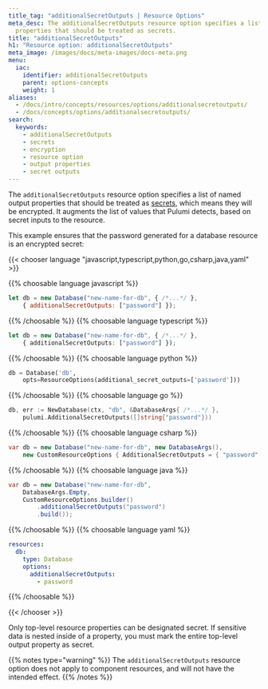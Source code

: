 ```yaml
---
title_tag: "additionalSecretOutputs | Resource Options"
meta_desc: The additionalSecretOutputs resource option specifies a list of named output
  properties that should be treated as secrets.
title: "additionalSecretOutputs"
h1: "Resource option: additionalSecretOutputs"
meta_image: /images/docs/meta-images/docs-meta.png
menu:
  iac:
    identifier: additionalSecretOutputs
    parent: options-concepts
    weight: 1
aliases:
  - /docs/intro/concepts/resources/options/additionalsecretoutputs/
  - /docs/concepts/options/additionalsecretoutputs/
search:
  keywords:
    - additionalSecretOutputs
    - secrets
    - encryption
    - resource option
    - output properties
    - secret outputs
---
```


The `additionalSecretOutputs` resource option specifies a list of named output properties that should be treated as [secrets](/docs/concepts/secrets/), which means they will be encrypted. It augments the list of values that Pulumi detects, based on secret inputs to the resource.

This example ensures that the password generated for a database resource is an encrypted secret:

{{< chooser language "javascript,typescript,python,go,csharp,java,yaml" >}}

{{% choosable language javascript %}}

```javascript
let db = new Database("new-name-for-db", { /*...*/ },
    { additionalSecretOutputs: ["password"] });
```

{{% /choosable %}}
{{% choosable language typescript %}}

```typescript
let db = new Database("new-name-for-db", { /*...*/ },
    { additionalSecretOutputs: ["password"] });
```

{{% /choosable %}}
{{% choosable language python %}}

```python
db = Database('db',
    opts=ResourceOptions(additional_secret_outputs=['password']))
```

{{% /choosable %}}
{{% choosable language go %}}

```go
db, err := NewDatabase(ctx, "db", &DatabaseArgs{ /*...*/ },
    pulumi.AdditionalSecretOutputs([]string{"password"}))
```

{{% /choosable %}}
{{% choosable language csharp %}}

```csharp
var db = new Database("new-name-for-db", new DatabaseArgs(),
    new CustomResourceOptions { AdditionalSecretOutputs = { "password" } });
```

{{% /choosable %}}
{{% choosable language java %}}

```java
var db = new Database("new-name-for-db",
    DatabaseArgs.Empty,
    CustomResourceOptions.builder()
        .additionalSecretOutputs("password")
        .build());
```

{{% /choosable %}}
{{% choosable language yaml %}}

```yaml
resources:
  db:
    type: Database
    options:
      additionalSecretOutputs:
        - password
```

{{% /choosable %}}

{{< /chooser >}}

Only top-level resource properties can be designated secret. If sensitive data is nested inside of a property, you must mark the entire top-level output property as secret.

{{% notes type="warning" %}}
The `additionalSecretOutputs` resource option does not apply to component resources, and will not have the intended effect.
{{% /notes %}}
